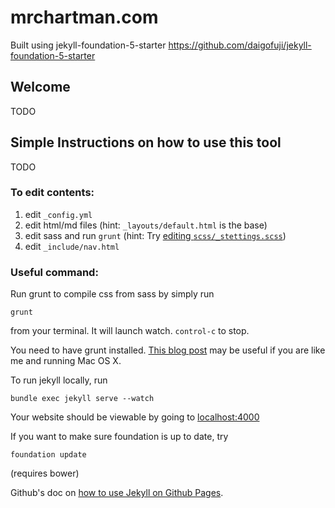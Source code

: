 # mrchartman.com

Built using jekyll-foundation-5-starter
https://github.com/daigofuji/jekyll-foundation-5-starter

## Welcome

TODO

## Simple Instructions on how to use this tool

TODO

### To edit contents:
1. edit `_config.yml`
2. edit html/md files (hint: `_layouts/default.html` is the base)
3. edit sass and run `grunt` (hint: Try [editing `scss/_stettings.scss`](http://foundation.zurb.com/docs/using-sass.html))
4. edit `_include/nav.html` 


### Useful command:

Run grunt to compile css from sass by simply run 

`grunt`

from your terminal. It will launch watch. <code>control-c</code> to stop.

You need to have grunt installed. <a href="http://daigo.org/2013/11/installing-npm-on-mavericks-macbook-pro/">This blog post</a> may be useful if you are like me and running Mac OS X.

To run jekyll locally, run 

`bundle exec jekyll serve --watch`

Your website should be viewable by going to [localhost:4000](http://localhost:4000/)

If you want to make sure foundation is up to date, try 

`foundation update`

(requires bower)

Github's doc on <a href="https://help.github.com/articles/using-jekyll-with-pages">how to use Jekyll on Github Pages</a>. 

